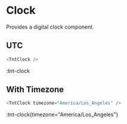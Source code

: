 # Clock

Provides a digital clock component.

## UTC

```js
<TntClock />
```

:tnt-clock

## With Timezone

```js
<TntClock timezone="America/Los_Angeles" />
```

:tnt-clock{timezone="America/Los_Angeles"}
